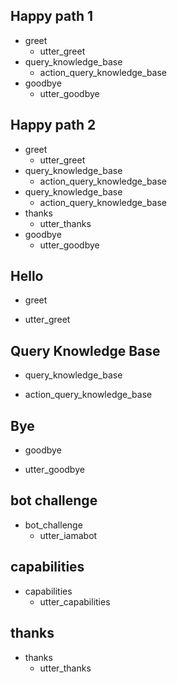 ## Happy path 1
* greet
  - utter_greet
* query_knowledge_base
  - action_query_knowledge_base
* goodbye
  - utter_goodbye

## Happy path 2
* greet
  - utter_greet
* query_knowledge_base
  - action_query_knowledge_base
* query_knowledge_base
  - action_query_knowledge_base
* thanks
  - utter_thanks
* goodbye
  - utter_goodbye

## Hello
* greet
- utter_greet

## Query Knowledge Base
* query_knowledge_base
- action_query_knowledge_base

## Bye
* goodbye
- utter_goodbye

## bot challenge
* bot_challenge
  - utter_iamabot

## capabilities
* capabilities
  - utter_capabilities

## thanks
* thanks
  - utter_thanks
